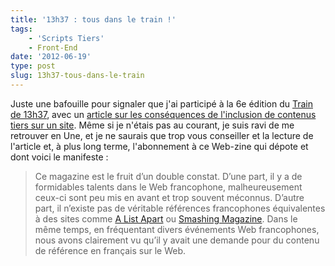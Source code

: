 ```yaml
---
title: '13h37 : tous dans le train !'
tags:
    - 'Scripts Tiers'
    - Front-End
date: '2012-06-19'
type: post
slug: 13h37-tous-dans-le-train
---
```


Juste une bafouille pour signaler que j'ai participé à la 6e édition du [Train de 13h37](http://letrainde13h37.fr), avec un [article sur les conséquences de l'inclusion de contenus tiers sur un site](http://letrainde13h37.fr/6/scripts-tiers-appels-induits-ne-perdez-pas-le-controle-de-votre-site/). Même si je n'étais pas au courant, je suis ravi de me retrouver en Une, et je ne saurais que trop vous conseiller et la lecture de l'article et, à plus long terme, l'abonnement à ce Web-zine qui dépote et dont voici le manifeste&nbsp;:

> Ce magazine est le fruit d’un double constat. D’une part, il y a de formidables talents dans le Web francophone, malheureusement ceux-ci sont peu mis en avant et trop souvent méconnus. D’autre part, il n’existe pas de véritable références francophones équivalentes à des sites comme [A List Apart](http://alistapart.com/) ou [Smashing Magazine](http://www.smashingmagazine.com/). Dans le même temps, en fréquentant divers événements Web francophones, nous avons clairement vu qu’il y avait une demande pour du contenu de référence en français sur le Web.
